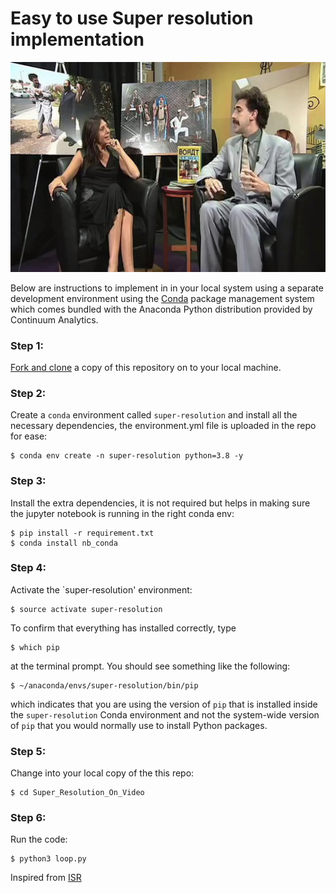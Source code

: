 # Easy to use Super resolution implementation

![Upscaled](upscaled.jpeg)


Below are instructions to implement in in your local system using a separate development environment using the [Conda](http://conda.pydata.org/docs/index.html) package management system which comes bundled with the Anaconda Python distribution provided by Continuum Analytics.

### Step 1:
[Fork and clone](https://github.com/siddharthksah/Super_Resolution_On_Video) a copy of this repository on to your local machine.

### Step 2:
Create a `conda` environment called `super-resolution` and install all the necessary dependencies, the environment.yml file is uploaded in the repo for ease:

    $ conda env create -n super-resolution python=3.8 -y
    
### Step 3:
Install the extra dependencies, it is not required but helps in making sure the jupyter notebook is running in the right conda env:

    $ pip install -r requirement.txt
    $ conda install nb_conda

### Step 4:
Activate the `super-resolution' environment:

    $ source activate super-resolution

To confirm that everything has installed correctly, type

    $ which pip

at the terminal prompt. You should see something like the following:

    $ ~/anaconda/envs/super-resolution/bin/pip

which indicates that you are using the version of `pip` that is installed inside the `super-resolution` Conda environment and not the system-wide version of `pip` that you would normally use to install Python packages.

### Step 5:
Change into your local copy of the this repo:

    $ cd Super_Resolution_On_Video

### Step 6:
Run the code:

    $ python3 loop.py


Inspired from [ISR](https://github.com/idealo/image-super-resolution)
